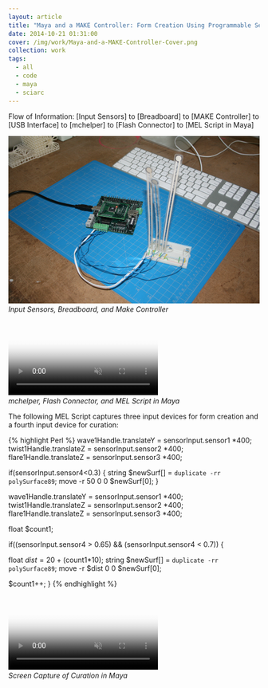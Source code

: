```yaml
---
layout: article
title: "Maya and a MAKE Controller: Form Creation Using Programmable Sensors"
date: 2014-10-21 01:31:00
cover: /img/work/Maya-and-a-MAKE-Controller-Cover.png
collection: work
tags:
  - all
  - code
  - maya
  - sciarc
---
```


Flow of Information: [Input Sensors] to [Breadboard] to [MAKE Controller] to [USB Interface] to [mchelper] to [Flash Connector] to [MEL Script in Maya]

<!--more-->

![Maya and a MAKE Controller](/img/work/Maya-and-a-MAKE-Controller-001.png)
*Input Sensors, Breadboard, and Make Controller*

<p>
<div class="videoWrapper">
<video autoplay loop muted poster="/img/work/Maya-and-a-MAKE-Controller-002.png">
  <source src="/img/work/Maya-and-a-MAKE-Controller-002.mp4" type="video/mp4">
  <source src="/img/work/Maya-and-a-MAKE-Controller-002.webm" type="video/webm">
  <source src="/img/work/Maya-and-a-MAKE-Controller-002.ogg" type="video/ogg">
  <img src="/img/work/Maya-and-a-MAKE-Controller-002.png" alt="Maya and a MAKE Controller" />
</video>
</div>
<em>mchelper, Flash Connector, and MEL Script in Maya</em>
</p>

The following MEL Script captures three input devices for form creation and a fourth input device for curation:

{% highlight Perl %}
wave1Handle.translateY = sensorInput.sensor1 *400;
twist1Handle.translateZ = sensorInput.sensor2 *400;
flare1Handle.translateZ = sensorInput.sensor3 *400;

if(sensorInput.sensor4<0.3)
{
string $newSurf[] = `duplicate -rr polySurface89`;
move -r 50 0 0 $newSurf[0];
}

wave1Handle.translateY = sensorInput.sensor1 *400;
twist1Handle.translateZ = sensorInput.sensor2 *400;
flare1Handle.translateZ = sensorInput.sensor3 *400;

float $count1;

if((sensorInput.sensor4 > 0.65) && (sensorInput.sensor4 < 0.7))
{

float $dist = 20 + ($count1*10);
string $newSurf[] = `duplicate -rr polySurface89`;
move -r $dist 0 0 $newSurf[0];

$count1++;
}
{% endhighlight %}

<p>
<div class="videoWrapper">
<video autoplay loop muted poster="/img/work/Maya-and-a-MAKE-Controller-003.png">
  <source src="/img/work/Maya-and-a-MAKE-Controller-003.mp4" type="video/mp4">
  <source src="/img/work/Maya-and-a-MAKE-Controller-003.webm" type="video/webm">
  <source src="/img/work/Maya-and-a-MAKE-Controller-003.ogg" type="video/ogg">
  <img src="/img/work/Maya-and-a-MAKE-Controller-003.png" alt="Maya and a MAKE Controller" />
</video>
</div>
<em>Screen Capture of Curation in Maya</em>
</p>

